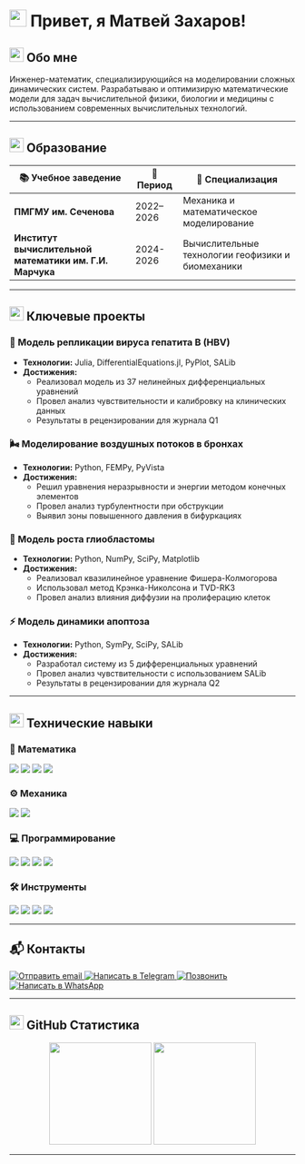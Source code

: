 # <img src="https://media.giphy.com/media/hvRJCLFzcasrR4ia7z/giphy.gif" width="30px"> Привет, я Матвей Захаров! 

## <img src="https://media.giphy.com/media/26tn33aiTi1jkl6H6/giphy.gif" width="25"> Обо мне
Инженер-математик, специализирующийся на моделировании сложных динамических систем. Разрабатываю и оптимизирую математические модели для задач вычислительной физики, биологии и медицины с использованием современных вычислительных технологий.

---

## <img src="https://media.giphy.com/media/3o7aCTPPm4OHfRLSH6/giphy.gif" width="25"> Образование
| 📚 Учебное заведение | 📅 Период | 🎯 Специализация |
|---------------------|-----------|------------------|
| **ПМГМУ им. Сеченова** | 2022–2026 | Механика и математическое моделирование |
| **Институт вычислительной математики им. Г.И. Марчука** | 2024-2026 | Вычислительные технологии геофизики и биомеханики |

---

## <img src="https://media.giphy.com/media/3o7aD2saalBwwftBIY/giphy.gif" width="25"> Ключевые проекты

### 🔬 Модель репликации вируса гепатита B (HBV)
- **Технологии:** Julia, DifferentialEquations.jl, PyPlot, SALib
- **Достижения:**
  - Реализовал модель из 37 нелинейных дифференциальных уравнений
  - Провел анализ чувствительности и калибровку на клинических данных
  - Результаты в рецензировании для журнала Q1

### 🌬️ Моделирование воздушных потоков в бронхах
- **Технологии:** Python, FEMPy, PyVista
- **Достижения:**
  - Решил уравнения неразрывности и энергии методом конечных элементов
  - Провел анализ турбулентности при обструкции
  - Выявил зоны повышенного давления в бифуркациях

### 🧠 Модель роста глиобластомы
- **Технологии:** Python, NumPy, SciPy, Matplotlib
- **Достижения:**
  - Реализовал квазилинейное уравнение Фишера-Колмогорова
  - Использовал метод Крэнка-Николсона и TVD-RK3
  - Провел анализ влияния диффузии на пролиферацию клеток

### ⚡ Модель динамики апоптоза
- **Технологии:** Python, SymPy, SciPy, SALib
- **Достижения:**
  - Разработал систему из 5 дифференциальных уравнений
  - Провел анализ чувствительности с использованием SALib
  - Результаты в рецензировании для журнала Q2

---

## <img src="https://media.giphy.com/media/26tn33aiTi1jkl6H6/giphy.gif" width="25"> Технические навыки

### 🧮 Математика
<div>
  <img src="https://img.shields.io/badge/Linear%20Algebra-007ACC?style=for-the-badge&logoColor=white" />
  <img src="https://img.shields.io/badge/Numerical%20Methods-FF6F00?style=for-the-badge&logoColor=white" />
  <img src="https://img.shields.io/badge/Probability%20Theory-4CAF50?style=for-the-badge&logoColor=white" />
  <img src="https://img.shields.io/badge/Stochastic%20Analysis-9C27B0?style=for-the-badge&logoColor=white" />
</div>

### ⚙️ Механика
<div>
  <img src="https://img.shields.io/badge/Computational%20Mechanics-FF5722?style=for-the-badge&logoColor=white" />
  <img src="https://img.shields.io/badge/Continuum%20Mechanics-607D8B?style=for-the-badge&logoColor=white" />
</div>

### 💻 Программирование
<div>
  <img src="https://img.shields.io/badge/Python-3776AB?style=for-the-badge&logo=python&logoColor=white" />
  <img src="https://img.shields.io/badge/Julia-9558B2?style=for-the-badge&logo=julia&logoColor=white" />
  <img src="https://img.shields.io/badge/R-276DC3?style=for-the-badge&logo=r&logoColor=white" />
  <img src="https://img.shields.io/badge/MATLAB-0076A8?style=for-the-badge&logoColor=white" />
</div>

### 🛠️ Инструменты
<div>
  <img src="https://img.shields.io/badge/Linux-FCC624?style=for-the-badge&logo=linux&logoColor=black" />
  <img src="https://img.shields.io/badge/LaTeX-008080?style=for-the-badge&logo=latex&logoColor=white" />
  <img src="https://img.shields.io/badge/GitHub-100000?style=for-the-badge&logo=github&logoColor=white" />
  <img src="https://img.shields.io/badge/SQL-4169E1?style=for-the-badge&logoColor=white" />
</div>

---

## 📬 Контакты
<div>
  <a href="mailto:mattew.zakharov.03@mail.ru">
    <img src="https://img.shields.io/badge/Email-D14836?style=for-the-badge&logo=gmail&logoColor=white" alt="Отправить email" />
  </a>
  <a href="https://t.me/vzgladov">
    <img src="https://img.shields.io/badge/Telegram-2CA5E0?style=for-the-badge&logo=telegram&logoColor=white" alt="Написать в Telegram" />
  </a>
  <a href="tel:+79956824507">
    <img src="https://img.shields.io/badge/Phone-25D366?style=for-the-badge&logo=phone&logoColor=white" alt="Позвонить" />
  </a>
  <a href="https://wa.me/79956824507">
    <img src="https://img.shields.io/badge/WhatsApp-25D366?style=for-the-badge&logo=whatsapp&logoColor=white" alt="Написать в WhatsApp" />
  </a>
</div>

---

## <img src="https://media.giphy.com/media/3o7aCTPPm4OHfRLSH6/giphy.gif" width="25"> GitHub Статистика
<div align="center">
  <img height="180em" src="https://github-readme-stats.vercel.app/api?username=motylek25&show_icons=true&theme=radical&include_all_commits=true&count_private=true"/>
  <img height="180em" src="https://github-readme-stats.vercel.app/api/top-langs/?username=motylek25&layout=compact&langs_count=8&theme=radical"/>
</div>

---

<div align="center">
  <img src="https://komarev.com/ghpvc/?username=motylek25&style=flat-square&color=blue" alt=""/>
</div>
